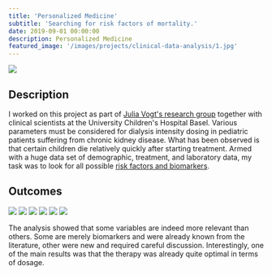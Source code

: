```yaml
---
title: 'Personalized Medicine'
subtitle: 'Searching for risk factors of mortality.'
date: 2019-09-01 00:00:00
description: Personalized Medicine
featured_image: '/images/projects/clinical-data-analysis/1.jpg'
---
```


![](/images/projects/clinical-data-analysis/1.jpg)

## Description

I worked on this project as part of [Julia Vogt's research group](https://mds.inf.ethz.ch/team/detail/julia-vogt/) together with clinical scientists at the University Children's Hospital Basel.
Various parameters must be considered for dialysis intensity dosing in pediatric patients suffering from chronic kidney disease. What has been observed is that certain children die relatively quickly after starting treatment. Armed with a huge data set of demographic, treatment, and laboratory data, my task was to look for all possible [risk factors and biomarkers](https://academic.oup.com/ndt/article/36/3/519/5854486).

## Outcomes

<div class="gallery" data-columns="3">
	<img src="/images/projects/clinical-data-analysis/feature_importance.png">
	<img src="/images/projects/clinical-data-analysis/pdp_hist_joint.png">
	<img src="/images/projects/clinical-data-analysis/dr_final_analysis_app.png">
	<img src="/images/projects/clinical-data-analysis/pdp_joint.png">
	<img src="/images/projects/clinical-data-analysis/correlations_app.png">
	<img src="/images/projects/clinical-data-analysis/ROC_curve_app.png">
</div>

The analysis showed that some variables are indeed more relevant than others. Some are merely biomarkers and were already known from the literature, other were new and required careful discussion. Interestingly, one of the main results was that the therapy was already quite optimal in terms of dosage.
